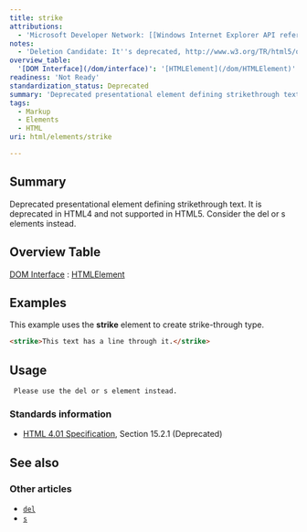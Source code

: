 ```yaml
---
title: strike
attributions:
  - 'Microsoft Developer Network: [[Windows Internet Explorer API reference](http://msdn.microsoft.com/en-us/library/ie/hh828809%28v=vs.85%29.aspx) Article]'
notes:
  - 'Deletion Candidate: It''s deprecated, http://www.w3.org/TR/html5/obsolete.html#non-conforming-features'
overview_table:
  '[DOM Interface](/dom/interface)': '[HTMLElement](/dom/HTMLElement)'
readiness: 'Not Ready'
standardization_status: Deprecated
summary: 'Deprecated presentational element defining strikethrough text. It is deprecated in HTML4 and not supported in HTML5. Consider the del or s elements instead.'
tags:
  - Markup
  - Elements
  - HTML
uri: html/elements/strike

---
```

## <span>Summary</span>

Deprecated presentational element defining strikethrough text. It is deprecated in HTML4 and not supported in HTML5. Consider the del or s elements instead.

## <span>Overview Table</span>

[DOM Interface](/dom/interface)
:   [HTMLElement](/dom/HTMLElement)

## <span>Examples</span>

This example uses the **strike** element to create strike-through type.

``` html
<strike>This text has a line through it.</strike>
```

## <span>Usage</span>

     Please use the del or s element instead.

### <span>Standards information</span>

-   [HTML 4.01 Specification](http://go.microsoft.com/fwlink/p/?linkid=25320), Section 15.2.1 (Deprecated)

## <span>See also</span>

### <span>Other articles</span>

-   [`del`](/html/elements/del)
-   [`s`](/html/elements/s)
